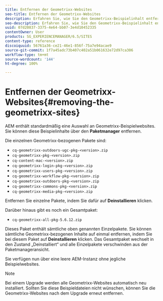 ```yaml
---
title: Entfernen der Geometrixx-Websites
seo-title: Entfernen der Geometrixx-Websites
description: Erfahren Sie, wie Sie den Geometrixx-Beispielinhalt entfernen.
seo-description: Erfahren Sie, wie Sie den Geometrixx-Beispielinhalt entfernen.
uuid: 07d20837-3375-4e64-bb07-3e4d10452335
contentOwner: User
products: SG_EXPERIENCEMANAGER/6.5/SITES
content-type: reference
discoiquuid: 56761a36-ce21-46e1-856f-75a7e94acae9
source-git-commit: 1f7a45adc73b407c402a51b061632e72d97ca306
workflow-type: tm+mt
source-wordcount: '144'
ht-degree: 100%

---
```



# Entfernen der Geometrixx-Websites{#removing-the-geometrixx-sites}

AEM enthält standardmäßig eine Auswahl an Geometrixx-Beispielwebsites. Sie können diese Beispielinhalte über den **Paketmanager** entfernen.

Die einzelnen Geometrixx-bezogenen Pakete sind:

* `cq-geometrixx-outdoors-ugc-pkg-<version>.zip`
* `cq-geometrixx-pkg-<version>.zip`
* `cq-content-mac-<version>.zip`
* `cq-geometrixx-login-pkg-<version>.zip`
* `cq-geometrixx-users-pkg-<version>.zip`
* `cq-geometrixx-workflow-pkg-<version>.zip`
* `cq-geometrixx-outdoors-pkg-<version>.zip`
* `cq-geometrixx-commons-pkg-<version>.zip`
* `cq-geometrixx-media-pkg-<version>.zip`

Entfernen Sie einzelne Pakete, indem Sie dafür auf **Deinstallieren** klicken.

Darüber hinaus gibt es noch ein Gesamtpaket:

* `cq-geometrixx-all-pkg-5.6.12.zip`

Dieses Paket enthält sämtliche oben genannten Einzelpakete. Sie können sämtliche Geometrixx-bezogenen Inhalte auf einmal entfernen, indem Sie bei diesem Paket auf **Deinstallieren** klicken. Das Gesamtpaket wechselt in den Zustand „Deinstalliert“ und alle Einzelpakete verschwinden aus der Paketmanageransicht.

Sie verfügen nun über eine leere AEM-Instanz ohne jegliche Beispielwebsites.

>[!NOTE]
>
>Bei einem Upgrade werden alle Geometrixx-Websites automatisch neu installiert. Sollten Sie diese Beispieldateien nicht wünschen, können Sie die Geometrixx-Websites nach dem Upgrade erneut entfernen.

